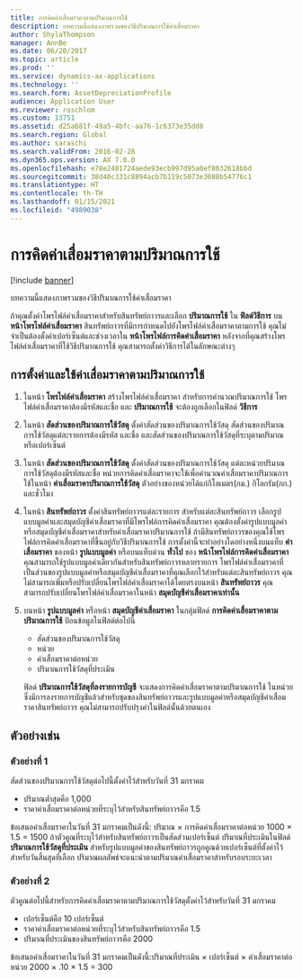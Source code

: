 ```yaml
---
title: การคิดค่าเสื่อมราคาตามปริมาณการใช้
description: บทความนี้แสดงภาพรวมของวิธีปริมาณการใช้ค่าเสื่อมราคา
author: ShylaThompson
manager: AnnBe
ms.date: 06/20/2017
ms.topic: article
ms.prod: ''
ms.service: dynamics-ax-applications
ms.technology: ''
ms.search.form: AssetDepreciationProfile
audience: Application User
ms.reviewer: roschlom
ms.custom: 13751
ms.assetid: d25a681f-49a5-4bfc-aa76-1c6373e35dd8
ms.search.region: Global
ms.author: saraschi
ms.search.validFrom: 2016-02-28
ms.dyn365.ops.version: AX 7.0.0
ms.openlocfilehash: e78e2481724aede93ecb997d95a0ef8032618bbd
ms.sourcegitcommit: 38d40c331c8894acb7b119c5073e3088b54776c1
ms.translationtype: HT
ms.contentlocale: th-TH
ms.lasthandoff: 01/15/2021
ms.locfileid: "4989038"
---
```

# <a name="consumption-depreciation"></a>การคิดค่าเสื่อมราคาตามปริมาณการใช้

[!include [banner](../includes/banner.md)]

บทความนี้แสดงภาพรวมของวิธีปริมาณการใช้ค่าเสื่อมราคา

ถ้าคุณตั้งค่าโพรไฟล์ค่าเสื่อมราคาสำหรับสินทรัพย์ถาวรและเลือก **ปริมาณการใช้** ใน **ฟิลด์วิธีการ** บน **หน้าโพรไฟล์ค่าเสื่อมราคา** สินทรัพย์ถาวรที่มีการกำหนดไปยังโพรไฟล์ค่าเสื่อมราคาตามการใช้ คุณไม่จำเป็นต้องตั้งค่าเปอร์เซ็นต์และช่วงเวลาใน **หน้าโพรไฟล์การคิดค่าเสื่อมราคา** หลังจากที่คุณสร้างโพรไฟล์ค่าเสื่อมราคาที่ใช้วิธีปริมาณการใช้ คุณสามารถตั้งค่าวิธีการได้ในลักษณะต่างๆ

## <a name="set-up-and-use-consumption-depreciation"></a>การตั้งค่าและใช้ค่าเสื่อมราคาตามปริมาณการใช้
1.  ในหน้า **โพรไฟล์ค่าเสื่อมราคา** สร้างโพรไฟล์ค่าเสื่อมราคา สำหรับการคำนวณปริมาณการใช้ โพรไฟล์ค่าเสื่อมราคาต้องมีรหัสและชื่อ และ **ปริมาณการใช้** จะต้องถูกเลือกในฟิลด์ **วิธีการ**
2.  ในหน้า **สัดส่วนของปริมาณการใช้วัสดุ** ตั้งค่าสัดส่วนของปริมาณการใช้วัสดุ สัดส่วนของปริมาณการใช้วัสดุแต่ละรายการต้องมีรหัส และชื่อ และสัดส่วนของปริมาณการใช้วัสดุที่ระบุตามปริมาณหรือเปอร์เซ็นต์
3.  ในหน้า **สัดส่วนของปริมาณการใช้วัสดุ** ตั้งค่าสัดส่วนของปริมาณการใช้วัสดุ แต่ละหน่วยปริมาณการใช้วัสดุต้องมีรหัสและชื่อ หน่วยการคิดค่าเสื่อมราคาจะใช้เพื่อคำนวณค่าเสื่อมราคาปริมาณการใช้ในหน้า **ค่าเสื่อมราคาปริมาณการใช้วัสดุ** ตัวอย่างของหน่วยได้แก่กิโลเมตร(กม.) กิโลกรัม(กก.) และชั่วโมง
4.  ในหน้า **สินทรัพย์ถาวร** ตั้งค่าสินทรัพย์ถาวรแต่ละรายการ สำหรับแต่ละสินทรัพย์ถาวร เลือกรูปแบบมูลค่าและสมุดบัญชีค่าเสื่อมราคาที่มีโพรไฟล์การคิดค่าเสื่อมราคา คุณต้องตั้งค่ารูปแบบมูลค่าหรือสมุดบัญชีค่าเสื่อมราคาสำหรับค่าเสื่อมราคาปริมาณการใช้ ถ้ามีสินทรัพย์ถาวรของคุณใช้โพรไฟล์การคิดค่าเสื่อมราคาที่ขึ้นอยู่กับวิธีปริมาณการใช้ การตั้งค่านี้จะทำอย่างใดอย่างหนึ่งบนแท็บ **ค่าเสื่อมราคา** ของหน้า **รูปแบบมูลค่า** หรือบนแท็บด่วน **ทั่วไป** ของ **หน้าโพรไฟล์การคิดค่าเสื่อมราคา** คุณสามารถใช้รูปแบบมูลค่าเดียวกันสำหรับสินทรัพย์ถาวรหลายรายการ โพรไฟล์ค่าเสื่อมราคาที่เป็นส่วนของรูปแบบมูลค่าหรือสมุดบัญชีค่าเสื่อมราคาที่คุณเลือกไว้สำหรับแต่ละสินทรัพย์ถาวร คุณไม่สามารถเพิ่มหรือปรับเปลี่ยนโพรไฟล์ค่าเสื่อมราคาได้โดยตรงบนหน้า **สินทรัพย์ถาวร** คุณสามารถปรับเปลี่ยนโพรไฟล์ค่าเสื่อมราคาในหน้า **สมุดบัญชีค่าเสื่อมราคาเท่านั้น**
5.  บนหน้า **รูปแบบมูลค่า** หรือหน้า **สมุดบัญชีค่าเสื่อมราคา** ในกลุ่มฟิลด์ **การคิดค่าเสื่อมราคาตามปริมาณการใช้**  ป้อนข้อมูลในฟิลด์ต่อไปนี้
    -   สัดส่วนของปริมาณการใช้วัสดุ
    -   หน่วย
    -   ค่าเสื่อมราคาต่อหน่วย
    -   ปริมาณการใช้วัสดุที่ประเมิน

    ฟิลด์ **ปริมาณการใช้วัสดุที่ลงรายการบัญชี** จะแสดงการคิดค่าเสื่อมราคาตามปริมาณการใช้ ในหน่วย ซึ่งมีการลงรายการบัญชีแล้วสำหรับชุดของสินทรัพย์ถาวรและรูปแบบมูลค่าหรือสมุดบัญชีค่าเสื่อมราคาสินทรัพย์ถาวร คุณไม่สามารถปรับปรุงค่าในฟิลด์นั้นด้วยตนเอง

## <a name="examples"></a>ตัวอย่างเช่น
### <a name="example-1"></a>ตัวอย่างที่ 1

สัดส่วนของปริมาณการใช้วัสดุต่อไปนี้ตั้งค่าไว้สำหรับวันที่ 31 มกราคม

-   ปริมาณต่ำสุดคือ 1,000
-   ราคาค่าเสื่อมราคาต่อหน่วยที่ระบุไว้สำหรับสินทรัพย์ถาวรคือ 1.5

ข้อเสนอค่าเสื่อมราคาในวันที่ 31 มกราคมเป็นดังนี้: ปริมาณ × การคิดค่าเสื่อมราคาต่อหน่วย 1000 × 1.5 = 1500 ถ้าตัวคูณที่ระบุไว้สำหรับสินทรัพย์ถาวรเป็นสัดส่วนเปอร์เซ็นต์ ปริมาณที่ประเมินในฟิลด์ **ปริมาณการใช้วัสดุที่ประเมิน** สำหรับรูปแบบมูลค่าของสินทรัพย์ถาวรถูกคูณด้วยเปอร์เซ็นต์ที่ตั้งค่าไว้สำหรับวันสิ้นสุดที่เลือก ปริมาณผลลัพธ์จะแนะนำตามปริมาณค่าเสื่อมราคาสำหรับรอบระยะเวลา

### <a name="example-2"></a>ตัวอย่างที่ 2

ตัวคูณต่อไปนี้สำหรับการคิดค่าเสื่อมราคาตามปริมาณการใช้วัสดุตั้งค่าไว้สำหรับวันที่ 31 มกราคม

-   เปอร์เซ็นต์คือ 10 เปอร์เซ็นต์
-   ราคาค่าเสื่อมราคาต่อหน่วยที่ระบุไว้สำหรับสินทรัพย์ถาวรคือ 1.5
-   ปริมาณที่ประเมินของสินทรัพย์ถาวรคือ 2000

ข้อเสนอค่าเสื่อมราคาในวันที่ 31 มกราคมเป็นดังนี้:ปริมาณที่ประเมิน × เปอร์เซ็นต์ × ค่าเสื่อมราคาต่อหน่วย 2000 × .10 × 1.5 = 300



